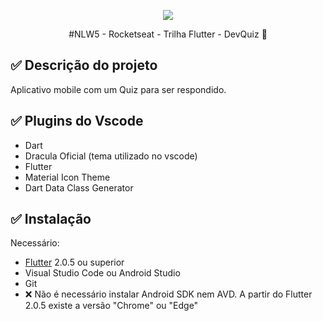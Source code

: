 
<p align="center">
  <a href="https://github.com/danielschmitz/devquiz">
    <img src="https://user-images.githubusercontent.com/1509692/115949955-c61d3600-a4ae-11eb-8025-552e13afbcca.png"/>
  </a>
</p>

<p align="center">#NLW5 - Rocketseat - Trilha Flutter - DevQuiz
 🚀</p>

## ✅ Descrição do projeto

Aplicativo mobile com um Quiz para ser respondido.

## ✅ Plugins do Vscode

- Dart
- Dracula Oficial (tema utilizado no vscode)
- Flutter
- Material Icon Theme
- Dart Data Class Generator

## ✅  Instalação

Necessário:

- [Flutter](https://flutter.dev) 2.0.5 ou superior
- Visual Studio Code ou Android Studio
- Git
- ❌ Não é necessário instalar Android SDK nem AVD. A partir do Flutter 2.0.5 existe a versão "Chrome" ou "Edge"

